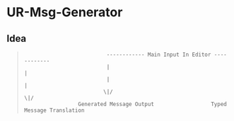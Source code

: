 # UR-Msg-Generator
## Idea
>                               ------------ Main Input In Editor ------------
>                               |                                            |
>                               |                                            |
>                              \|/                                          \|/
>                      Generated Message Output                  Typed Message Translation        
